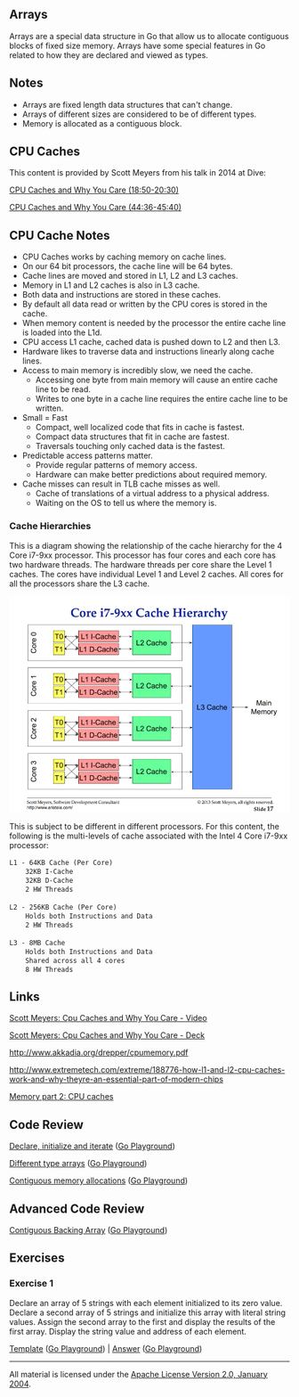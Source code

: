 ## Arrays

Arrays are a special data structure in Go that allow us to allocate contiguous blocks of fixed size memory. Arrays have some special features in Go related to how they are declared and viewed as types.

## Notes

* Arrays are fixed length data structures that can't change.
* Arrays of different sizes are considered to be of different types.
* Memory is allocated as a contiguous block.

## CPU Caches
This content is provided by Scott Meyers from his talk in 2014 at Dive:

[CPU Caches and Why You Care (18:50-20:30)](https://youtu.be/WDIkqP4JbkE?t=1129)

[CPU Caches and Why You Care (44:36-45:40)](https://youtu.be/WDIkqP4JbkE?t=2676)

## CPU Cache Notes

* CPU Caches works by caching memory on cache lines.
* On our 64 bit processors, the cache line will be 64 bytes.
* Cache lines are moved and stored in L1, L2 and L3 caches.
* Memory in L1 and L2 caches is also in L3 cache.
* Both data and instructions are stored in these caches.
* By default all data read or written by the CPU cores is stored in the cache.
* When memory content is needed by the processor the entire cache line is loaded into the L1d.
* CPU access L1 cache, cached data is pushed down to L2 and then L3.
* Hardware likes to traverse data and instructions linearly along cache lines.
* Access to main memory is incredibly slow, we need the cache.
	* Accessing one byte from main memory will cause an entire cache line to be read.
	* Writes to one byte in a cache line requires the entire cache line to be written.
* Small = Fast
	* Compact, well localized code that fits in cache is fastest.
	* Compact data structures that fit in cache are fastest.
	* Traversals touching only cached data is the fastest.
* Predictable access patterns matter.
	* Provide regular patterns of memory access.
	* Hardware can make better predictions about required memory.
* Cache misses can result in TLB cache misses as well.
	* Cache of translations of a virtual address to a physical address.
	* Waiting on the OS to tell us where the memory is.

### Cache Hierarchies
This is a diagram showing the relationship of the cache hierarchy for the 4 Core i7-9xx processor. This processor has four cores and each core has two hardware threads. The hardware threads per core share the Level 1 caches. The cores have individual Level 1 and Level 2 caches. All cores for all the processors share the L3 cache.

![figure1](figure1.png)

This is subject to be different in different processors. For this content, the following is the multi-levels of cache associated with the Intel 4 Core i7-9xx processor:

	L1 - 64KB Cache (Per Core)
		32KB I-Cache
		32KB D-Cache
		2 HW Threads

	L2 - 256KB Cache (Per Core)
		Holds both Instructions and Data
		2 HW Threads

	L3 - 8MB Cache
		Holds both Instructions and Data
		Shared across all 4 cores
		8 HW Threads

## Links

[Scott Meyers: Cpu Caches and Why You Care - Video](https://www.youtube.com/watch?v=WDIkqP4JbkE)

[Scott Meyers: Cpu Caches and Why You Care - Deck](http://www.aristeia.com/TalkNotes/codedive-CPUCachesHandouts.pdf)

http://www.akkadia.org/drepper/cpumemory.pdf

http://www.extremetech.com/extreme/188776-how-l1-and-l2-cpu-caches-work-and-why-theyre-an-essential-part-of-modern-chips

[Memory part 2: CPU caches](http://lwn.net/Articles/252125)

## Code Review

[Declare, initialize and iterate](example1/example1.go) ([Go Playground](http://play.golang.org/p/2D24t6fbW_))

[Different type arrays](example2/example2.go) ([Go Playground](http://play.golang.org/p/nYgwqqOctt))

[Contiguous memory allocations](example3/example3.go) ([Go Playground](http://play.golang.org/p/L-SmdGfUcP))

## Advanced Code Review

[Contiguous Backing Array](advanced/example1/example1.go) ([Go Playground](http://play.golang.org/p/IIubKW34GA))

## Exercises

### Exercise 1

Declare an array of 5 strings with each element initialized to its zero value. Declare a second array of 5 strings and initialize this array with literal string values. Assign the second array to the first and display the results of the first array. Display the string value and address of each element.

[Template](exercises/template1/template1.go) ([Go Playground](http://play.golang.org/p/qKUNW0FSgC)) | 
[Answer](exercises/exercise1/exercise1.go) ([Go Playground](http://play.golang.org/p/px3X_qw_SX))
___
All material is licensed under the [Apache License Version 2.0, January 2004](http://www.apache.org/licenses/LICENSE-2.0).
